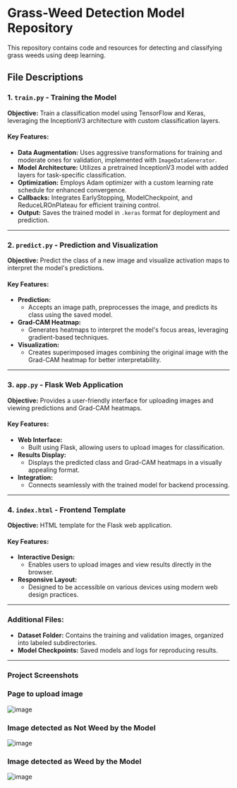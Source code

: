 # Grass-Weed Detection Model Repository

This repository contains code and resources for detecting and classifying grass weeds using deep learning.

## File Descriptions

### 1. `train.py` - **Training the Model**
**Objective:** Train a classification model using TensorFlow and Keras, leveraging the InceptionV3 architecture with custom classification layers.

#### Key Features:
- **Data Augmentation:** Uses aggressive transformations for training and moderate ones for validation, implemented with `ImageDataGenerator`.
- **Model Architecture:** Utilizes a pretrained InceptionV3 model with added layers for task-specific classification.
- **Optimization:** Employs Adam optimizer with a custom learning rate schedule for enhanced convergence.
- **Callbacks:** Integrates EarlyStopping, ModelCheckpoint, and ReduceLROnPlateau for efficient training control.
- **Output:** Saves the trained model in `.keras` format for deployment and prediction.

---

### 2. `predict.py` - **Prediction and Visualization**
**Objective:** Predict the class of a new image and visualize activation maps to interpret the model's predictions.

#### Key Features:
- **Prediction:** 
  - Accepts an image path, preprocesses the image, and predicts its class using the saved model.
- **Grad-CAM Heatmap:** 
  - Generates heatmaps to interpret the model's focus areas, leveraging gradient-based techniques.
- **Visualization:** 
  - Creates superimposed images combining the original image with the Grad-CAM heatmap for better interpretability.

---

### 3. `app.py` - **Flask Web Application**
**Objective:** Provides a user-friendly interface for uploading images and viewing predictions and Grad-CAM heatmaps.

#### Key Features:
- **Web Interface:** 
  - Built using Flask, allowing users to upload images for classification.
- **Results Display:** 
  - Displays the predicted class and Grad-CAM heatmaps in a visually appealing format.
- **Integration:** 
  - Connects seamlessly with the trained model for backend processing.

---

### 4. `index.html` - **Frontend Template**
**Objective:** HTML template for the Flask web application.

#### Key Features:
- **Interactive Design:** 
  - Enables users to upload images and view results directly in the browser.
- **Responsive Layout:** 
  - Designed to be accessible on various devices using modern web design practices.

---

### Additional Files:
- **Dataset Folder:** Contains the training and validation images, organized into labeled subdirectories.
- **Model Checkpoints:** Saved models and logs for reproducing results.

---


### Project Screenshots

### Page to upload image
![image](https://github.com/user-attachments/assets/88a55410-df47-41bb-b6e1-b66015c7dc80)

### Image detected as **Not Weed** by the Model
![image](https://github.com/user-attachments/assets/21c5f449-e89e-477d-b2e4-f24d0751003e)

### Image detected as **Weed** by the Model
![image](https://github.com/user-attachments/assets/4b041f6e-189c-4ca7-b723-079569e7e9b3)




